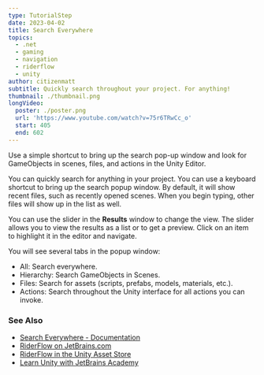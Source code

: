 ```yaml
---
type: TutorialStep
date: 2023-04-02
title: Search Everywhere
topics:
  - .net
  - gaming
  - navigation
  - riderflow
  - unity
author: citizenmatt
subtitle: Quickly search throughout your project. For anything!
thumbnail: ./thumbnail.png
longVideo:
  poster: ./poster.png
  url: 'https://www.youtube.com/watch?v=75r6TRwCc_o'
  start: 405
  end: 602
---
```


Use a simple shortcut to bring up the search pop-up window and look for GameObjects in scenes, files, and actions in the Unity Editor.

You can quickly search for anything in your project. You can use a keyboard shortcut to bring up the search popup window.
By default, it will show recent files, such as recently opened scenes. When you begin typing, other files will show up in the list as well.

You can use the slider in the **Results** window to change the view. The slider allows you to view the results as a list or to get a preview.
Click on an item to highlight it in the editor and navigate.

You will see several tabs in the popup window:
* All: Search everywhere.
* Hierarchy: Search GameObjects in Scenes.
* Files: Search for assets (scripts, prefabs, models, materials, etc.).
* Actions: Search throughout the Unity interface for all actions you can invoke.

### See Also

- [Search Everywhere - Documentation](https://www.jetbrains.com/help/riderflow/search-everywhere.html)
- [RiderFlow on JetBrains.com](https://www.jetbrains.com/riderflow/)
- [RiderFlow in the Unity Asset Store](https://assetstore.unity.com/packages/tools/level-design/riderflow-218574)
- [Learn Unity with JetBrains Academy](https://hyperskill.org/tracks/36?utm=rider_guide)
